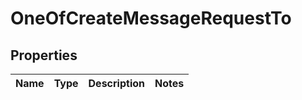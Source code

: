 # OneOfCreateMessageRequestTo

## Properties
Name | Type | Description | Notes
------------ | ------------- | ------------- | -------------
